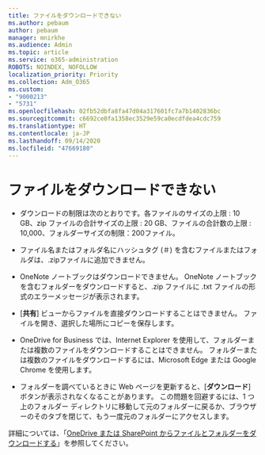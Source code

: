 ```yaml
---
title: ファイルをダウンロードできない
ms.author: pebaum
author: pebaum
manager: mnirkhe
ms.audience: Admin
ms.topic: article
ms.service: o365-administration
ROBOTS: NOINDEX, NOFOLLOW
localization_priority: Priority
ms.collection: Adm_O365
ms.custom:
- "9000213"
- "5731"
ms.openlocfilehash: 02fb52dbfa8fa47d04a317601fc7a7b1402836bc
ms.sourcegitcommit: c6692ce0fa1358ec3529e59ca0ecdfdea4cdc759
ms.translationtype: HT
ms.contentlocale: ja-JP
ms.lasthandoff: 09/14/2020
ms.locfileid: "47669180"
---
```

# <a name="unable-to-download-files"></a>ファイルをダウンロードできない

- ダウンロードの制限は次のとおりです。各ファイルのサイズの上限 : 10 GB、zip ファイルの合計サイズの上限 : 20 GB、ファイルの合計数の上限 : 10,000、フォルダーサイズの制限：200ファイル。
- ファイル名またはフォルダ名にハッシュタグ (＃) を含むファイルまたはフォルダは、.zipファイルに追加できません。  
    
- OneNote ノートブックはダウンロードできません。 OneNote ノートブックを含むフォルダーをダウンロードすると、.zip ファイルに .txt ファイルの形式のエラーメッセージが表示されます。  
    
- [**共有**] ビューからファイルを直接ダウンロードすることはできません。 ファイルを開き、選択した場所にコピーを保存します。  
    
- OneDrive for Business では、Internet Explorer を使用して、フォルダーまたは複数のファイルをダウンロードすることはできません。 フォルダーまたは複数のファイルをダウンロードするには、Microsoft Edge または Google Chrome を使用します。  
    
- フォルダーを調べているときに Web ページを更新すると、[**ダウンロード**] ボタンが表示されなくなることがあります。 この問題を回避するには、1 つ上のフォルダー ディレクトリに移動して元のフォルダーに戻るか、ブラウザーのそのタブを閉じて、もう一度元のフォルダーにアクセスします。  
    
詳細については、「[OneDrive または SharePoint からファイルとフォルダーをダウンロードする](https://support.office.com/article/download-files-and-folders-from-onedrive-or-sharepoint-5c7397b7-19c7-4893-84fe-d02e8fa5df05)」を参照してください。